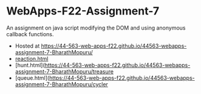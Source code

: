# WebApps-F22-Assignment-7
An assignment on java script modifying the DOM and using anonymous callback functions.
- Hosted at https://44-563-web-apps-f22.github.io/44563-webapps-assignment-7-BharathMopuru/
- [reaction.html](https://44-563-web-apps-f22.github.io/44563-webapps-assignment-7-BharathMopuru/reaction)
- [hunt.html](https://44-563-web-apps-f22.github.io/44563-webapps-assignment-7-BharathMopuru/treasure
- [queue.html](https://44-563-web-apps-f22.github.io/44563-webapps-assignment-7-BharathMopuru/cycler